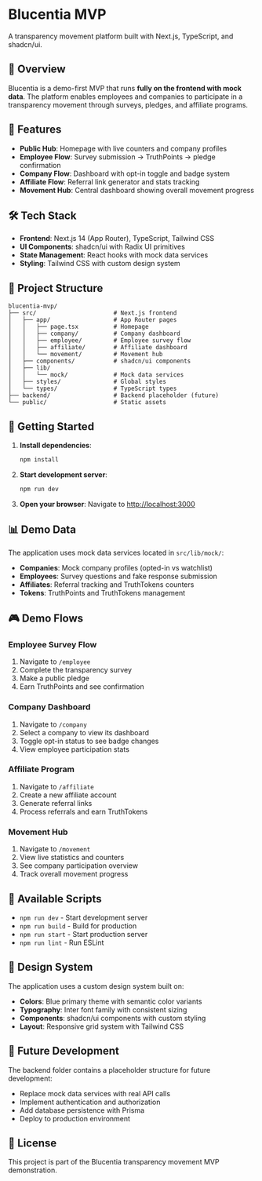 # Blucentia MVP

A transparency movement platform built with Next.js, TypeScript, and shadcn/ui.

## 🎯 Overview

Blucentia is a demo-first MVP that runs **fully on the frontend with mock data**. The platform enables employees and companies to participate in a transparency movement through surveys, pledges, and affiliate programs.

## 🚀 Features

- **Public Hub**: Homepage with live counters and company profiles
- **Employee Flow**: Survey submission → TruthPoints → pledge confirmation
- **Company Flow**: Dashboard with opt-in toggle and badge system
- **Affiliate Flow**: Referral link generator and stats tracking
- **Movement Hub**: Central dashboard showing overall movement progress

## 🛠️ Tech Stack

- **Frontend**: Next.js 14 (App Router), TypeScript, Tailwind CSS
- **UI Components**: shadcn/ui with Radix UI primitives
- **State Management**: React hooks with mock data services
- **Styling**: Tailwind CSS with custom design system

## 📁 Project Structure

```
blucentia-mvp/
├── src/                      # Next.js frontend
│   ├── app/                  # App Router pages
│   │   ├── page.tsx          # Homepage
│   │   ├── company/          # Company dashboard
│   │   ├── employee/         # Employee survey flow
│   │   ├── affiliate/        # Affiliate dashboard
│   │   └── movement/         # Movement hub
│   ├── components/           # shadcn/ui components
│   ├── lib/
│   │   └── mock/             # Mock data services
│   ├── styles/               # Global styles
│   └── types/                # TypeScript types
├── backend/                  # Backend placeholder (future)
└── public/                   # Static assets
```

## 🚀 Getting Started

1. **Install dependencies**:
   ```bash
   npm install
   ```

2. **Start development server**:
   ```bash
   npm run dev
   ```

3. **Open your browser**:
   Navigate to [http://localhost:3000](http://localhost:3000)

## 📊 Demo Data

The application uses mock data services located in `src/lib/mock/`:

- **Companies**: Mock company profiles (opted-in vs watchlist)
- **Employees**: Survey questions and fake response submission
- **Affiliates**: Referral tracking and TruthTokens counters
- **Tokens**: TruthPoints and TruthTokens management

## 🎮 Demo Flows

### Employee Survey Flow
1. Navigate to `/employee`
2. Complete the transparency survey
3. Make a public pledge
4. Earn TruthPoints and see confirmation

### Company Dashboard
1. Navigate to `/company`
2. Select a company to view its dashboard
3. Toggle opt-in status to see badge changes
4. View employee participation stats

### Affiliate Program
1. Navigate to `/affiliate`
2. Create a new affiliate account
3. Generate referral links
4. Process referrals and earn TruthTokens

### Movement Hub
1. Navigate to `/movement`
2. View live statistics and counters
3. See company participation overview
4. Track overall movement progress

## 🔧 Available Scripts

- `npm run dev` - Start development server
- `npm run build` - Build for production
- `npm run start` - Start production server
- `npm run lint` - Run ESLint

## 🎨 Design System

The application uses a custom design system built on:
- **Colors**: Blue primary theme with semantic color variants
- **Typography**: Inter font family with consistent sizing
- **Components**: shadcn/ui components with custom styling
- **Layout**: Responsive grid system with Tailwind CSS

## 🔮 Future Development

The backend folder contains a placeholder structure for future development:

- Replace mock data services with real API calls
- Implement authentication and authorization
- Add database persistence with Prisma
- Deploy to production environment

## 📝 License

This project is part of the Blucentia transparency movement MVP demonstration.